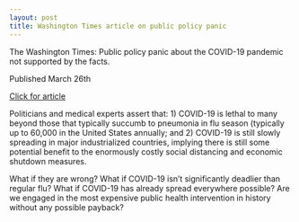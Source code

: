 ```yaml
---
layout: post
title: Washington Times article on public policy panic
---
```

The Washington Times: Public policy panic about the COVID-19 pandemic not supported by the facts.

Published March 26th

[Click for article](https://www.washingtontimes.com/news/2020/mar/26/public-policy-panic-about-the-covid-19-pandemic-no/)

Politicians and medical experts assert that: 1) COVID-19 is lethal to many beyond those that typically succumb to pneumonia in flu season (typically up to 60,000 in the United States annually; and 2) COVID-19 is still slowly spreading in major industrialized countries, implying there is still some potential benefit to the enormously costly social distancing and economic shutdown measures.

What if they are wrong? What if COVID-19 isn’t significantly deadlier than regular flu? What if COVID-19 has already spread everywhere possible? Are we engaged in the most expensive public health intervention in history without any possible payback?
